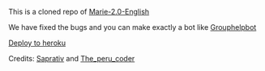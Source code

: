 This is a cloned repo of [Marie-2.0-English](https://github.com/TGExplore/Marie-2.0-English#marie-20-english)

We have fixed the bugs and you can make exactly a bot like [Grouphelpbot](http://t.me/grouphelpbot)

[Deploy to heroku](https://heroku.com/deploy?template=https://github.com/Skievoid/skievoidmanagerbot.git)

Credits: [Saprativ](http://t.me/saprativ004) and [The_peru_coder](http://t.me/The_Peru_Coder)





